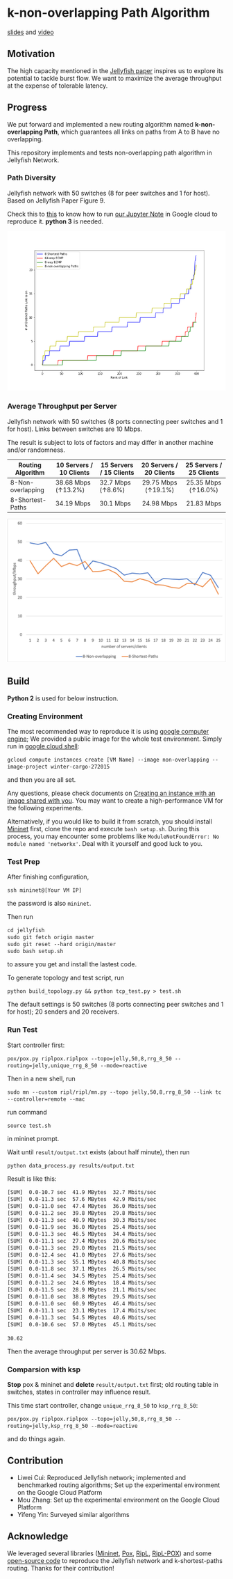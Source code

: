 # k-non-overlapping Path Algorithm 

[slides](https://docs.google.com/presentation/d/1iPXMhChZSoxUF0wdVdqB6OcjMytnGAiv8M9-n3hED6o/edit?usp=sharing) and [video](https://www.dropbox.com/s/rq6bazvvpa3kb3w/Non-overlapping%20algorithm.mp4?dl=0)

## Motivation
The high capacity mentioned in the [Jellyfish paper](https://www.usenix.org/system/files/conference/nsdi12/nsdi12-final82.pdf) inspires us to explore its potential to tackle burst flow. We want to maximize the average throughput at the expense of tolerable latency.


## Progress

We put forward and implemented a new routing algorithm named **k-non-overlapping Path**, which guarantees all links on paths from A to B have no overlapping.

This repository implements and tests non-overlapping path algorithm in Jellyfish Network.

### Path Diversity

Jellyfish network with 50 switches (8 for peer switches and 1 for host). Based on Jellyfish Paper Figure 9.

Check this to [this](./RunInVM.pdf) to know how to run [our Jupyter Note](./build_topology.ipynb) in Google cloud to reproduce it.  **python 3** is needed.

![plot](./diversity.png)


### Average Throughput per Server

Jellyfish network with 50 switches
(8 ports connecting peer switches and 1 for host). Links between switches are 10 Mbps.

The result is subject to lots of factors and may differ in another machine and/or randomness.

| Routing Algorithm | 10 Servers / 10 Clients | 15 Servers / 15 Clients | 20 Servers / 20 Clients | 25 Servers / 25 Clients |
| ----------------- | ----------------------- | ----------------------- | :---------------------: | :---------------------: |
| 8-Non-overlapping | 38.68  Mbps (↑13.2%)    | 32.7  Mbps (↑8.6%)      |   29.75 Mbps (↑19.1%)   |   25.35 Mbps (↑16.0%)   |
| 8-Shortest-Paths  | 34.19  Mbps             | 30.1  Mbps              |       24.98 Mbps        |       21.83 Mbps        |


![plot](./comparsion.png)


## Build

**Python 2** is used for below instruction.

### Creating Environment

The most recommended way to reproduce it is using [google computer engine](https://cloud.google.com/compute); We provided a public image for the whole test environment. Simply run in [google cloud shell](https://cloud.google.com/shell):

```
gcloud compute instances create [VM Name] --image non-overlapping --image-project winter-cargo-272015
```

and then you are all set. 

Any questions, please check documents on [Creating an instance with an image shared with you](https://cloud.google.com/compute/docs/instances/create-start-instance#sharedimage). You may want to create a high-performance VM for the following experiments.

Alternatively, if you would like to build it from scratch, you should install [Mininet](https://github.com/mininet/mininet) first, clone the repo and execute `bash setup.sh`.
During this process, you may encounter some problems like `ModuleNotFoundError: No module named 'networkx'`. Deal with it yourself and good luck to you.

###  Test Prep
After finishing configuration, 
```
ssh mininet@[Your VM IP]
```
the password is also `mininet`.

Then run
```
cd jellyfish
sudo git fetch origin master
sudo git reset --hard origin/master
sudo bash setup.sh
```
to assure you get and install the lastest code.

To generate topology and test script, run 
```
python build_topology.py && python tcp_test.py > test.sh
```
The default settings is 50 switches (8 ports connecting peer switches and 1 for host); 20 senders and 20 receivers.

### Run Test

Start controller first:
```
pox/pox.py riplpox.riplpox --topo=jelly,50,8,rrg_8_50 --routing=jelly,unique_rrg_8_50 --mode=reactive
```
Then in a new shell, run
```
sudo mn --custom ripl/ripl/mn.py --topo jelly,50,8,rrg_8_50 --link tc --controller=remote --mac
```
run command 
```
source test.sh
```
in mininet prompt.

Wait until `result/output.txt` exists (about half minute), then run
```
python data_process.py results/output.txt
```
Result is like this:

```
[SUM]  0.0-10.7 sec  41.9 MBytes  32.7 Mbits/sec
[SUM]  0.0-11.3 sec  57.6 MBytes  42.9 Mbits/sec
[SUM]  0.0-11.0 sec  47.4 MBytes  36.0 Mbits/sec
[SUM]  0.0-11.2 sec  39.8 MBytes  29.8 Mbits/sec
[SUM]  0.0-11.3 sec  40.9 MBytes  30.3 Mbits/sec
[SUM]  0.0-11.9 sec  36.0 MBytes  25.4 Mbits/sec
[SUM]  0.0-11.3 sec  46.5 MBytes  34.4 Mbits/sec
[SUM]  0.0-11.1 sec  27.4 MBytes  20.6 Mbits/sec
[SUM]  0.0-11.3 sec  29.0 MBytes  21.5 Mbits/sec
[SUM]  0.0-12.4 sec  41.0 MBytes  27.6 Mbits/sec
[SUM]  0.0-11.3 sec  55.1 MBytes  40.8 Mbits/sec
[SUM]  0.0-11.8 sec  37.1 MBytes  26.5 Mbits/sec
[SUM]  0.0-11.4 sec  34.5 MBytes  25.4 Mbits/sec
[SUM]  0.0-11.2 sec  24.6 MBytes  18.4 Mbits/sec
[SUM]  0.0-11.5 sec  28.9 MBytes  21.1 Mbits/sec
[SUM]  0.0-11.0 sec  38.8 MBytes  29.5 Mbits/sec
[SUM]  0.0-11.0 sec  60.9 MBytes  46.4 Mbits/sec
[SUM]  0.0-11.1 sec  23.1 MBytes  17.4 Mbits/sec
[SUM]  0.0-11.3 sec  54.5 MBytes  40.6 Mbits/sec
[SUM]  0.0-10.6 sec  57.0 MBytes  45.1 Mbits/sec

30.62
```

Then the average throughput per server is 30.62 Mbps.

### Comparsion with ksp

**Stop** pox & mininet and **delete** `result/output.txt` first; old routing table in switches, states in controller may influence result.

This time start controller, change `unique_rrg_8_50` to `ksp_rrg_8_50`:
```
pox/pox.py riplpox.riplpox --topo=jelly,50,8,rrg_8_50 --routing=jelly,ksp_rrg_8_50 --mode=reactive
```
and do things again.

## Contribution
* Liwei Cui: Reproduced Jellyfish network; implemented and benchmarked routing algorithms; Set up the experimental environment on the Google Cloud Platform
* Mou Zhang: Set up the experimental environment on the Google Cloud Platform
* Yifeng Yin: Surveyed similar algorithms

## Acknowledge

We leveraged several libraries ([Mininet](https://github.com/mininet/mininet), [Pox](https://github.com/noxrepo/pox), [RipL](https://github.com/brandonheller/ripl), [RipL-POX](https://github.com/brandonheller/riplpox)) and some [open-source code](https://github.com/lechengfan/cs244-assignment2) to reproduce the Jellyfish network and k-shortest-paths routing. Thanks for their contribution!

